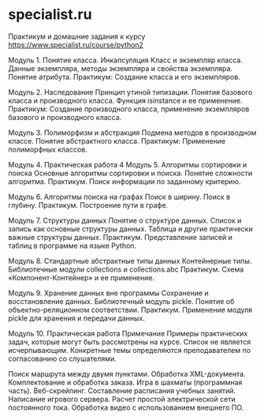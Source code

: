 # specialist.ru
Практикум и домашние задания к курсу https://www.specialist.ru/course/python2

Модуль 1. Понятие класса. Инкапсуляция
Класс и экземпляр класса.
Данные экземпляра, методы экземпляра и свойства экземпляра.
Понятие атрибута.
Практикум: Создание класса и его экземпляров.
 
Модуль 2. Наследование
Принцип утиной типизации.
Понятия базового класса и производного класса.
Функция isinstance и ее применение.
Практикум: Создание производного класса, применение экземпляров базового и производного класса.

Модуль 3. Полиморфизм и абстракция
Подмена методов в производном классе.
Понятие абстрактного класса.
Практикум: Применение полиморфных классов.

Модуль 4. Практическая работа	4
Модуль 5. Алгоритмы сортировки и поиска
Основные алгоритмы сортировки и поиска.
Понятие сложности алгоритма.
Практикум. Поиск информации по заданному критерию.

Модуль 6. Алгоритмы поиска на графах
Поиск в ширину.
Поиск в глубину.
Практикум. Построение пути в графе.
 
Модуль 7. Структуры данных
Понятие о структуре данных.
Список и запись как основные структуры данных.
Таблица и другие практически важные структуры данных.
Практикум. Представление записей и таблиц в программе на языке Python.
 
Модуль 8. Стандартные абстрактные типы данных
Контейнерные типы.
Библиотечные модули collections и collections.abc
Практикум. Схема «Компонент-Контейнер» и ее применение.

Модуль 9. Хранение данных вне программы
Сохранение и восстановление данных. Библиотечный модуль pickle.
Понятие об объектно-реляционном соответствии.
Практикум. Применение модуля pickle для хранения и передачи данных.

Модуль 10. Практическая работа
Примечание
Примеры практических задач, которые могут быть рассмотрены на курсе. Список не является исчерпывающим. Конкретные темы определяются преподавателем по согласованию со слушателями.

Поиск маршрута между двумя пунктами.
Обработка XML-документа.
Комплектование и обработка заказа.
Игра в шахматы (программная часть).
Веб-скрейпинг.
Составление расписания учебных занятий.
Написание игрового сервера.
Расчет простой электрической сети постоянного тока.
Обработка видео с использованием внешнего ПО.
